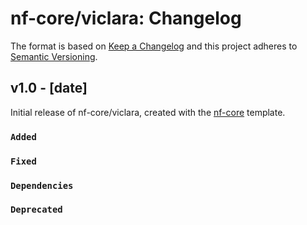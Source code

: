 # nf-core/viclara: Changelog

The format is based on [Keep a Changelog](https://keepachangelog.com/en/1.0.0/)
and this project adheres to [Semantic Versioning](https://semver.org/spec/v2.0.0.html).

## v1.0 - [date]

Initial release of nf-core/viclara, created with the [nf-core](https://nf-co.re/) template.

### `Added`

### `Fixed`

### `Dependencies`

### `Deprecated`
